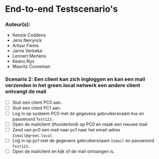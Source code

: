 # End-to-end Testscenario's

### Auteur(s):
- Kenzie Coddens
- Jens Neirynck
- Artuur Fiems
- Jarne Verbeke
- Lennert Mertens
- Keanu Nys
- Mauritz Cooreman

### Scenario 2: Een client kan zich ingloggen en kan een mail verzenden in het green.local netwerk een andere client ontvangt de mail

- [ ] Sluit een client PC0 aan.
- [ ] Sluit een client PC1 aan.
- [ ] Log in op systeem PC0 met de gegevens gebruikersnaam `Rob` en passwoord `Test123`.
- [ ] Open de mailclient (thunderbird) op PC0 en maak een nieuwe mail.
- [ ] Zend van pc0 een mail naar pc1 naar het email-adres `Ismail@green.local`.
- [ ] Log in op pc1 met de gegevens gebruikersnaam `Ismail` en passwoord `Test123`.
- [ ] Open de mailclient en kijk of de mail ontvangen is. 
